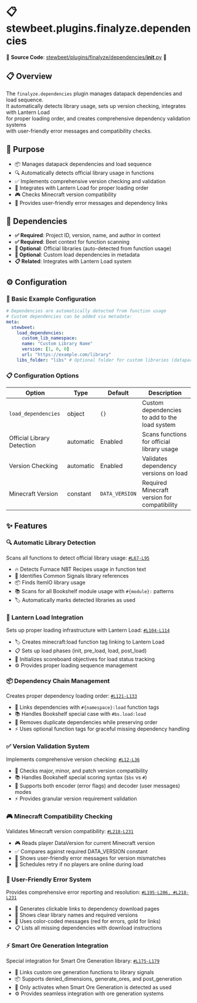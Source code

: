 
# 📋 stewbeet.plugins.finalyze.dependencies

📄 **Source Code**: [stewbeet/plugins/finalyze/dependencies/__init__.py](../../python_package/stewbeet/plugins/finalyze/dependencies/__init__.py) 🔗

## 📋 Overview
The `finalyze.dependencies` plugin manages datapack dependencies and load sequence.<br>
It automatically detects library usage, sets up version checking, integrates with Lantern Load<br>
for proper loading order, and creates comprehensive dependency validation systems<br>
with user-friendly error messages and compatibility checks.

## 🎯 Purpose
- 📦 Manages datapack dependencies and load sequence
- 🔍 Automatically detects official library usage in functions
- ✅ Implements comprehensive version checking and validation
- 🔗 Integrates with Lantern Load for proper loading order
- 🎮 Checks Minecraft version compatibility
- 📢 Provides user-friendly error messages and dependency links

## 🔗 Dependencies
- **✅ Required**: Project ID, version, name, and author in context
- **✅ Required**: Beet context for function scanning
- **🔧 Optional**: Official libraries (auto-detected from function usage)
- **🔧 Optional**: Custom load dependencies in metadata
- **📋 Related**: Integrates with Lantern Load system

## ⚙️ Configuration

### 🎯 Basic Example Configuration
```yaml
# Dependencies are automatically detected from function usage
# Custom dependencies can be added via metadata:
meta:
  stewbeet:
    load_dependencies:
      custom_lib_namespace:
      name: "Custom Library Name"
      version: [1, 0, 0]
      url: "https://example.com/library"
    libs_folder: "libs" # Optional folder for custom libraries (datapack and resource pack)
```

### 📋 Configuration Options

| Option | Type | Default | Description |
|--------|------|---------|-------------|
| `load_dependencies` | object | `{}` | Custom dependencies to add to the load system |
| Official Library Detection | automatic | Enabled | Scans functions for official library usage |
| Version Checking | automatic | Enabled | Validates dependency versions on load |
| Minecraft Version | constant | `DATA_VERSION` | Required Minecraft version for compatibility |

## ✨ Features

### 🔍 Automatic Library Detection
Scans all functions to detect official library usage: [`#L67-L95`](../../python_package/stewbeet/plugins/finalyze/dependencies/__init__.py#L67-L95)
- 🔥 Detects Furnace NBT Recipes usage in function text
- 📡 Identifies Common Signals library references
- 📦 Finds ItemIO library usage
- 📚 Scans for all Bookshelf module usage with `#{module}:` patterns
- 🏷️ Automatically marks detected libraries as used

### 🔗 Lantern Load Integration
Sets up proper loading infrastructure with Lantern Load: [`#L104-L114`](../../python_package/stewbeet/plugins/finalyze/dependencies/__init__.py#L104-L114)
- 🏷️ Creates minecraft:load function tag linking to Lantern Load
- 📋 Sets up load phases (init, pre_load, load, post_load)
- 🔄 Initializes scoreboard objectives for load status tracking
- ⚙️ Provides proper loading sequence management

### 📦 Dependency Chain Management
Creates proper dependency loading order: [`#L121-L133`](../../python_package/stewbeet/plugins/finalyze/dependencies/__init__.py#L121-L133)
- 🔗 Links dependencies with `#{namespace}:load` function tags
- 📚 Handles Bookshelf special case with `#bs.load:load`
- 🎯 Removes duplicate dependencies while preserving order
- ⚡ Uses optional function tags for graceful missing dependency handling

### ✅ Version Validation System
Implements comprehensive version checking: [`#L12-L36`](../../python_package/stewbeet/plugins/finalyze/dependencies/__init__.py#L12-L36)
- 🔢 Checks major, minor, and patch version compatibility
- 📚 Handles Bookshelf special scoring syntax (`$bs` vs `#`)
- 🎯 Supports both encoder (error flags) and decoder (user messages) modes
- ⚡ Provides granular version requirement validation

### 🎮 Minecraft Compatibility Checking
Validates Minecraft version compatibility: [`#L218-L231`](../../python_package/stewbeet/plugins/finalyze/dependencies/__init__.py#L218-L231)
- 🎮 Reads player DataVersion for current Minecraft version
- ✅ Compares against required DATA_VERSION constant
- 📢 Shows user-friendly error messages for version mismatches
- 🔄 Schedules retry if no players are online during load

### 📢 User-Friendly Error System
Provides comprehensive error reporting and resolution: [`#L195-L206, #L218-L231`](../../python_package/stewbeet/plugins/finalyze/dependencies/__init__.py#L195-L206)
- 🔗 Generates clickable links to dependency download pages
- 📝 Shows clear library names and required versions
- 🎨 Uses color-coded messages (red for errors, gold for links)
- 📋 Lists all missing dependencies with download instructions

### ⚡ Smart Ore Generation Integration
Special integration for Smart Ore Generation library: [`#L175-L179`](../../python_package/stewbeet/plugins/finalyze/dependencies/__init__.py#L175-L179)
- 🔗 Links custom ore generation functions to library signals
- 📦 Supports denied_dimensions, generate_ores, and post_generation
- 🎯 Only activates when Smart Ore Generation is detected as used
- ⚙️ Provides seamless integration with ore generation systems 

